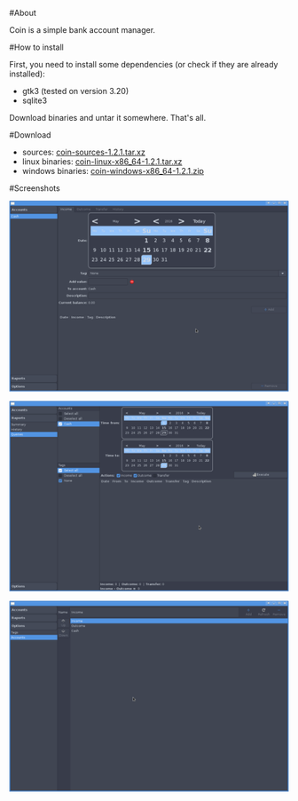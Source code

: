 #About

Coin is a simple bank account manager.

#How to install

First, you need to install some dependencies (or check if they
are already installed):

  * gtk3 (tested on version 3.20)
  * sqlite3

Download binaries and untar it somewhere. That's all.

#Download

  * sources: [coin-sources-1.2.1.tar.xz][]
  * linux binaries: [coin-linux-x86_64-1.2.1.tar.xz][]
  * windows binaries: [coin-windows-x86_64-1.2.1.zip][]

[coin-sources-1.2.1.tar.xz]: https://github.com/piotrborek/gra3d/raw/main/files/coin-sources-1.2.1.tar.xz
[coin-linux-x86_64-1.2.1.tar.xz]: https://github.com/piotrborek/gra3d/raw/main/files/coin-linux-x86_64-1.2.1.tar.xz
[coin-windows-x86_64-1.2.1.zip]: https://github.com/piotrborek/gra3d/raw/main/files/coin-windows-x86_64-1.2.1.zip

#Screenshots

![](images/screenshot-1.jpg)

![](images/screenshot-2.jpg)

![](images/screenshot-3.jpg)
